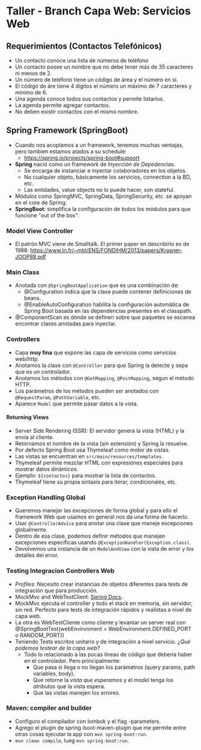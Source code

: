 # Taller - Branch Capa Web: Servicios Web

## Requerimientos (Contactos Telefónicos)

- Un contacto conoce una lista de números de teléfono
- Un contacto posee un nombre que no debe tener más de 35 caracteres ni menos de 2.
- Un número de teléfono tiene un código de área y el número en sí.
- El código de áre tiene 4 dígitos el número un máximo de 7 caracteres y mínimo de 6.
- Una agenda conoce todos sus contactos y permite listarlos.
- La agenda permite agregar contactos.
- No deben existir contactos con el mismo nombre.

## Spring Framework (SpringBoot)

- Cuando nos acoplamos a un framework, tenemos muchas ventajas, pero tambien estamos atados a su schedule:
    - https://spring.io/projects/spring-boot#support
- **Spring** nació como un framework de *Inyección de Depedencias*.
    - Se encarga de instanciar e inyectar colaboradores en los objetos.
    - No cualquier objeto, básicamente los servicios, connection a la BD, etc.
    - Las entidades, value objects no lo puede hacer, son stateful.
- Módulos como SpringMVC, SpringData, SpringSecurity, etc. se apoyan en el core de Spring.
- **SpringBoot**: simplifica la configuración de todos los módulos para que funcione "out of the box".

### Model View Controller

- El patrón MVC viene de Smalltalk. El primer paper en describirlo es de
  1988: https://www.lri.fr/~mbl/ENS/FONDIHM/2013/papers/Krasner-JOOP88.pdf

### Main Class

- Anotada con `@SpringBootApplication` que es una combinación de:
    - @Configuration indica que la clase puede contener definiciones de beans.
    - @EnableAutoConfiguration habilita la configuración automática de Spring Boot basada en las dependencias
      presentes en el classpath.
- @ComponentScan es donde se definen sobre que paquetes se escanea encontrar clases anotadas para inyectar.

### Controllers

- Capa **muy fina** que expone las capa de servicios como servicios web/http.
- Anotamos la clase con `@Controller` para que Spring la detecte y sepa que es un controlador.
- Anotamos los métodos con `@GetMapping`, `@PostMapping`, segun el método HTTP.
- Los parámetros de los métodos pueden ser anotados con `@RequestParam`, `@PathVariable`, etc.
- Aparece `Model` que permite pasar datos a la vista.

#### Returning Views

- Server Side Rendering (SSR): El servidor genera la vista (HTML) y la envía al cliente.
- Retornamos el nombre de la vista (sin extensión) y Spring la resuelve.
- Por defecto Spring Boot usa Thymeleaf como motor de vistas.
- Las vistas se encuentran en `src/main/resources/templates`.
- Thymeleaf permite mezclar HTML con expresiones especiales para mostrar datos dinámicos.
- Ejemplo: `${contactos}` para mostrar la lista de contactos.
- Thymeleaf tiene su propia sintaxis para iterar, condicionales, etc.

### Exception Handling Global

- Queremos manejar las excepciones de forma global y para ello el framework Web que usamos en general nos da una forma
  de hacerlo.
- Usar `@ControllerAdvice` para anotar una clase que maneje excepciones globalmente.
- Dentro de esa clase, podemos definir métodos que manejen excepciones específicas usando
  `@ExceptionHandler(Exception.class)`.
- Devolvemos una instancia de un `ModelAndView` con la vista de error y los detalles del error.

### Testing Integracion Controllers Web

- *Profiles*: Necesito crear instancias de objetos diferentes para tests de integración que para producción.
- MockMvc and WebTestClient: [Spring Docs](https://docs.spring.io/spring-framework/reference/testing.html).
- MockMvc ejecuta el controller y todo el stack en memoria, sin servidor, sin red. Perfecto para tests de integración
  rápidos y realistas a nivel de capa web.
- La otra es WebTestCliente como cliente y levantar un server real con @SpringBootTest(webEnvironment =
  WebEnvironment.DEFINED_PORT o RANDOM_PORT))
- Teniendo Tests escritos unitario y de integración a nivel servicio. ¿*Qué podemos testear de la capa web*?
    - Todo lo relacionado a las pocas líneas de código que debería haber en el controlador. Pero principalmente:
        - Que pasa si llega o no llegan los parámetros (query params, path variables, body).
        - Que retorne la *vista que esperamos* y el *model* tenga los *atributos* que la vista espera.
        - Que las vistas manejen los errores.

### Maven: compiler and builder

- Configuro el compilador con lombok y el flag -parameters.
- Agrego el plugin de spring-boot-maven-plugin que me permite entre otras cosas ejecutar la app con
  `mvn spring-boot:run`.
- `mvn clean compile`, lueg `mvn spring-boot:run`.
